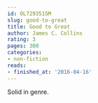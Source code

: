 ```yaml
---
id: OL7293515M
slug: good-to-great
title: Good to Great
author: James C. Collins
rating: 3
pages: 300
categories:
- non-fiction
reads:
- finished_at: '2016-04-16'
---
```

Solid in genre.
